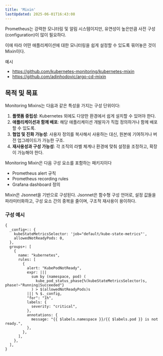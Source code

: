 ```yaml
---
title: 'Mixin'
lastUpdated: 2025-06-01T16:43:08
---
```


Prometheus는 강력한 모니터링 및 알림 시스템이지만, 유연성이 높은만큼 사전 구성(configuration)이 많이 필요하다.

이에 따라 어떤 애플리케이션에 대한 모니터링을 쉽게 설정할 수 있도록 묶어놓은 것이 Mixin이다.

예시

- <https://github.com/kubernetes-monitoring/kubernetes-mixin>
- <https://github.com/adinhodovic/argo-cd-mixin>

## 목적 및 목표

Monitoring Mixins는 다음과 같은 특성을 가지는 구성 단위이다:

1. **플랫폼 중립성**: Kubernetes 외에도 다양한 환경에서 쉽게 설치할 수 있어야 한다.
2. **애플리케이션과 함께 배포**: 해당 애플리케이션 개발자가 직접 정의하거나 함께 배포할 수 있도록.
3. **협업 및 진화 가능성**: 사용자 정의를 복사해서 사용하는 대신, 원본에 기여하거나 버전 업그레이드가 가능한 구조.
4. **재사용성과 구성 가능성**: 각 조직의 라벨 체계나 환경에 맞춰 설정을 조정하고, 확장이 가능해야 한다.

Monitoring Mixin은 다음 구성 요소를 포함하는 패키지이다

- Prometheus alert 규칙
- Prometheus recording rules
- Grafana dashboard 정의

Mixin은 Jsonnet을 기반으로 구성된다. Jsonnet은 함수형 구성 언어로, 설정 값들을 파라미터화하고, 구성 요소 간의 중복을 줄이며, 구조적 재사용이 용이하다.

### 구성 예시

```jsonnet
{
  _config+:: {
    kubeStateMetricsSelector: 'job="default/kube-state-metrics"',
    allowedNotReadyPods: 0,
  },
  groups+: [
    {
      name: "kubernetes",
      rules: [
        {
          alert: "KubePodNotReady",
          expr: |||
            sum by (namespace, pod) (
              kube_pod_status_phase{%(kubeStateMetricsSelector)s, phase!~"Running|Succeeded"}
            ) > $(allowedNotReadyPods)s
          ||| % $._config,
          "for": "1h",
          labels: {
            severity: "critical",
          },
          annotations: {
            message: "{{ $labels.namespace }}/{{ $labels.pod }} is not ready.",
          },
        },
      ],
    },
  ],
}
